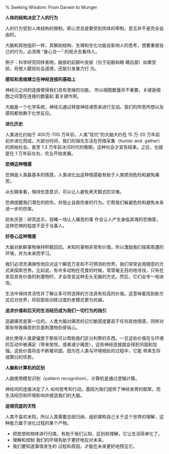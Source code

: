 % Seeking Wisdom: From Darwin to Munger

__人体的结构决定了人的行为__

人的行为受到人体结构的限制，即心灵总是要受到肉体的牵制，意志并不是完全自由的。

大脑和其他组织一样，其解剖结构、生理和生化功能会影响人的思考，想要重塑自己的行为，必须用 “身心合一” 的观点去看待人。

例子：科学研究同样表明，脑部的前额叶皮层（位于前额和眼 睛后部）如果受损，将使人藐视社会道德，还能引发暴力行 为。

__感知和思维建立在神经连接的基础上__

神经元之间的连接使得我们具有思维的功能， 所以细胞数量并不重要，关键是细胞之间潜在连接的数量起 着关键作用。

大脑是一个化学系统，神经元通过释放神经递质来进行互动。我们的所思所想以及感知都依赖于化学反应。

__进化历史__

人类进化约始于 400万-700 万年前，人类“现代”的大脑大约在 15 万-20 万年前初步进化而成。大部分时间，我们的祖先生活在狩猎采集（hunter and  gather）的原始社会。直至 1.3 万年前冰河时代的晚期，这种社会才宣告结束。之后，也就是在 1 万年前左右，农业开始发展。

__恐惧这种情感__

恐惧是人类最基本的情感，人类进化出这种情感能有助于人类预测危险和避免痛苦。

从长期来看，保持忧患意识，可以让人避免黑天鹅式的灾难。

恐惧提醒我们潜在的损伤，并阻止自我伤害的行为。它帮我们躲避危险和避免未来进一步的伤害。

损失厌恶：研究显示，目睹一场让人痛苦的事 件会让人产生身临其境的恐惧感，这种恐惧的程度不亚于当事人。

__好奇心这种情感__

大脑对新鲜事物保持积极回应。未知的事物非常有价值，所以激励我们探索周遭的环境，并为未来而学习。

我们必须充满弹性地应对这个瞬息万变和不可预测的世界。我们常常会用随意的方式来探索世界。比如说，有许多动物在觅食的时候，常常毫无目的地寻找，只有在发现具有价值的刺激物时，才会改变这种无头无脑的方式。然后，它们会专一地进攻。

生活中保持灵活性并了解众多可供选择的方法具有较高的价值。这意味着找到新方式应对世界，将较那些训练过度的老模式更为优越。

__追求价值和后天的生活经历成为我们一切行为的指引__

逃避痛苦是第一位的。人类大脑对痛苦的记忆敏感度要高于任何其他情感，同样对那些导致痛苦的负面刺激物刻骨铭心。

进化使得人类更偏爱于那些可以帮助我们区分利弊的东西。一旦这些价值在与环境的互动中被满足（带来愉悦，或者减少痛苦），这些神经连接就会得到巩固和加强。这些价值将会不断被巩固，因为在人类与环境相处的过程中，它能 带来生存或繁衍的优势。

__人脑和计算机的区别__

人脑使用模型识别（pattern recognition），计算机是通过逻辑计算。

神经间的连接决定了人 如何思考和行动。基因为我们提供了神经发育的框架，而生活经历和环境影响并塑造我们的大脑。

__追根究底的天性__

人类不喜欢未知，所以人类需要总结归纳、组织建构自己关于这个世界的理解，这种能力属于进化过程的某个产物。

- 把思想和物体进行归类，有助于我们认知、区别和理解，它让生活简单化了。
- 理解和控制 我们的环境有助于更好地应对未来。
- 我们要知道事情发生的 过程和原因，才能在未来更好地预见它。
